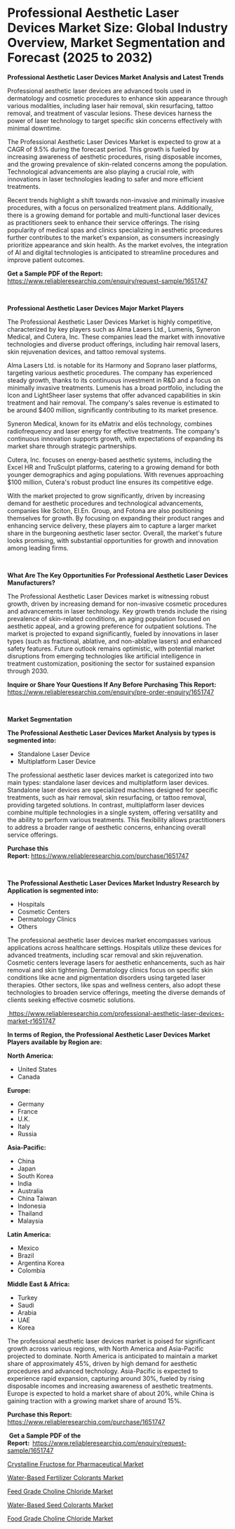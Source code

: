 <p><h1>Professional Aesthetic Laser Devices Market Size: Global Industry Overview, Market Segmentation and Forecast (2025 to 2032)</h1></p><p><strong>Professional Aesthetic Laser Devices Market Analysis and Latest Trends</strong></p>
<p><p>Professional aesthetic laser devices are advanced tools used in dermatology and cosmetic procedures to enhance skin appearance through various modalities, including laser hair removal, skin resurfacing, tattoo removal, and treatment of vascular lesions. These devices harness the power of laser technology to target specific skin concerns effectively with minimal downtime.</p><p>The Professional Aesthetic Laser Devices Market is expected to grow at a CAGR of 9.5% during the forecast period. This growth is fueled by increasing awareness of aesthetic procedures, rising disposable incomes, and the growing prevalence of skin-related concerns among the population. Technological advancements are also playing a crucial role, with innovations in laser technologies leading to safer and more efficient treatments. </p><p>Recent trends highlight a shift towards non-invasive and minimally invasive procedures, with a focus on personalized treatment plans. Additionally, there is a growing demand for portable and multi-functional laser devices as practitioners seek to enhance their service offerings. The rising popularity of medical spas and clinics specializing in aesthetic procedures further contributes to the market's expansion, as consumers increasingly prioritize appearance and skin health. As the market evolves, the integration of AI and digital technologies is anticipated to streamline procedures and improve patient outcomes.</p></p>
<p><strong>Get a Sample PDF of the Report:&nbsp;</strong> <a href="https://www.reliableresearchiq.com/enquiry/request-sample/1651747?utm_campaign=1159&utm_medium=2&utm_source=Github&utm_content=ia&utm_term=23032025&utm_id=professional-aesthetic-laser-devices">https://www.reliableresearchiq.com/enquiry/request-sample/1651747</a></p>
<p>&nbsp;</p>
<p><strong>Professional Aesthetic Laser Devices Major Market Players</strong></p>
<p><p>The Professional Aesthetic Laser Devices Market is highly competitive, characterized by key players such as Alma Lasers Ltd., Lumenis, Syneron Medical, and Cutera, Inc. These companies lead the market with innovative technologies and diverse product offerings, including hair removal lasers, skin rejuvenation devices, and tattoo removal systems.</p><p>Alma Lasers Ltd. is notable for its Harmony and Soprano laser platforms, targeting various aesthetic procedures. The company has experienced steady growth, thanks to its continuous investment in R&D and a focus on minimally invasive treatments. Lumenis has a broad portfolio, including the Icon and LightSheer laser systems that offer advanced capabilities in skin treatment and hair removal. The company's sales revenue is estimated to be around $400 million, significantly contributing to its market presence.</p><p>Syneron Medical, known for its eMatrix and elōs technology, combines radiofrequency and laser energy for effective treatments. The company's continuous innovation supports growth, with expectations of expanding its market share through strategic partnerships.</p><p>Cutera, Inc. focuses on energy-based aesthetic systems, including the Excel HR and TruSculpt platforms, catering to a growing demand for both younger demographics and aging populations. With revenues approaching $100 million, Cutera's robust product line ensures its competitive edge.</p><p>With the market projected to grow significantly, driven by increasing demand for aesthetic procedures and technological advancements, companies like Sciton, El.En. Group, and Fotona are also positioning themselves for growth. By focusing on expanding their product ranges and enhancing service delivery, these players aim to capture a larger market share in the burgeoning aesthetic laser sector. Overall, the market's future looks promising, with substantial opportunities for growth and innovation among leading firms.</p></p>
<p>&nbsp;</p>
<p><strong>What Are The Key Opportunities For Professional Aesthetic Laser Devices Manufacturers?</strong></p>
<p><p>The Professional Aesthetic Laser Devices market is witnessing robust growth, driven by increasing demand for non-invasive cosmetic procedures and advancements in laser technology. Key growth trends include the rising prevalence of skin-related conditions, an aging population focused on aesthetic appeal, and a growing preference for outpatient solutions. The market is projected to expand significantly, fueled by innovations in laser types (such as fractional, ablative, and non-ablative lasers) and enhanced safety features. Future outlook remains optimistic, with potential market disruptions from emerging technologies like artificial intelligence in treatment customization, positioning the sector for sustained expansion through 2030.</p></p>
<p><strong>Inquire or Share Your Questions If Any Before Purchasing This Report:</strong> <a href="https://www.reliableresearchiq.com/enquiry/pre-order-enquiry/1651747?utm_campaign=1159&utm_medium=2&utm_source=Github&utm_content=ia&utm_term=23032025&utm_id=professional-aesthetic-laser-devices">https://www.reliableresearchiq.com/enquiry/pre-order-enquiry/1651747</a></p>
<p>&nbsp;</p>
<p><strong>Market Segmentation</strong></p>
<p><strong>The Professional Aesthetic Laser Devices Market Analysis by types is segmented into:</strong></p>
<p><ul><li>Standalone Laser Device</li><li>Multiplatform Laser Device</li></ul></p>
<p><p>The professional aesthetic laser devices market is categorized into two main types: standalone laser devices and multiplatform laser devices. Standalone laser devices are specialized machines designed for specific treatments, such as hair removal, skin resurfacing, or tattoo removal, providing targeted solutions. In contrast, multiplatform laser devices combine multiple technologies in a single system, offering versatility and the ability to perform various treatments. This flexibility allows practitioners to address a broader range of aesthetic concerns, enhancing overall service offerings.</p></p>
<p><strong>Purchase this Report:&nbsp;</strong><a href="https://www.reliableresearchiq.com/purchase/1651747?utm_campaign=1159&utm_medium=2&utm_source=Github&utm_content=ia&utm_term=23032025&utm_id=professional-aesthetic-laser-devices">https://www.reliableresearchiq.com/purchase/1651747</a></p>
<p>&nbsp;</p>
<p><strong>The Professional Aesthetic Laser Devices Market Industry Research by Application is segmented into:</strong></p>
<p><ul><li>Hospitals</li><li>Cosmetic Centers</li><li>Dermatology Clinics</li><li>Others</li></ul></p>
<p><p>The professional aesthetic laser devices market encompasses various applications across healthcare settings. Hospitals utilize these devices for advanced treatments, including scar removal and skin rejuvenation. Cosmetic centers leverage lasers for aesthetic enhancements, such as hair removal and skin tightening. Dermatology clinics focus on specific skin conditions like acne and pigmentation disorders using targeted laser therapies. Other sectors, like spas and wellness centers, also adopt these technologies to broaden service offerings, meeting the diverse demands of clients seeking effective cosmetic solutions.</p></p>
<p><a href="https://www.reliableresearchiq.com/professional-aesthetic-laser-devices-market-r1651747?utm_campaign=1159&utm_medium=2&utm_source=Github&utm_content=ia&utm_term=23032025&utm_id=professional-aesthetic-laser-devices">&nbsp;https://www.reliableresearchiq.com/professional-aesthetic-laser-devices-market-r1651747</a></p>
<p><strong>In terms of Region, the Professional Aesthetic Laser Devices Market Players available by Region are:</strong></p>
<p>
    <p> <strong> North America: </strong>
        <ul>
            <li>United States</li>
            <li>Canada</li>
        </ul>
        </p> 
    <p> <strong> Europe: </strong>
        <ul>
            <li>Germany</li>
            <li>France</li>
            <li>U.K.</li>
            <li>Italy</li>
            <li>Russia</li>
        </ul>
        </p> 
    <p> <strong> Asia-Pacific: </strong>
        <ul>
            <li>China</li>
            <li>Japan</li>
            <li>South Korea</li>
            <li>India</li>
            <li>Australia</li>
            <li>China Taiwan</li>
            <li>Indonesia</li>
            <li>Thailand</li>
            <li>Malaysia</li>
        </ul>
        </p> 
    <p> <strong> Latin America: </strong>
        <ul>
            <li>Mexico</li>
            <li>Brazil</li>
            <li>Argentina Korea</li>
            <li>Colombia</li>
        </ul>
        </p> 
    <p> <strong> Middle East & Africa: </strong>
        <ul>
            <li>Turkey</li>
            <li>Saudi</li>
            <li>Arabia</li>
            <li>UAE</li>
            <li>Korea</li>
        </ul>
    </p>
    </p>
<p><p>The professional aesthetic laser devices market is poised for significant growth across various regions, with North America and Asia-Pacific projected to dominate. North America is anticipated to maintain a market share of approximately 45%, driven by high demand for aesthetic procedures and advanced technology. Asia-Pacific is expected to experience rapid expansion, capturing around 30%, fueled by rising disposable incomes and increasing awareness of aesthetic treatments. Europe is expected to hold a market share of about 20%, while China is gaining traction with a growing market share of around 15%.</p></p>
<p><strong>Purchase this Report: </strong><a href="https://www.reliableresearchiq.com/purchase/1651747?utm_campaign=1159&utm_medium=2&utm_source=Github&utm_content=ia&utm_term=23032025&utm_id=professional-aesthetic-laser-devices">https://www.reliableresearchiq.com/purchase/1651747</a></p>
<p>&nbsp;<strong>Get a Sample PDF of the Report:&nbsp;&nbsp;</strong><a href="https://www.reliableresearchiq.com/enquiry/request-sample/1651747?utm_campaign=1159&utm_medium=2&utm_source=Github&utm_content=ia&utm_term=23032025&utm_id=professional-aesthetic-laser-devices">https://www.reliableresearchiq.com/enquiry/request-sample/1651747</a></p>
<p><strong></strong></p>
<p><p><a href="https://github.com/lolahberkik5/Market-Research-Report-List-1/blob/main/crystalline-fructose-for-pharmaceutical-market.md?utm_campaign=1159&utm_medium=2&utm_source=Github&utm_content=ia&utm_term=23032025&utm_id=professional-aesthetic-laser-devices">Crystalline Fructose for Pharmaceutical Market</a></p><p><a href="https://github.com/resiebustin/Market-Research-Report-List-1/blob/main/water-based-fertilizer-colorants-market.md?utm_campaign=1159&utm_medium=2&utm_source=Github&utm_content=ia&utm_term=23032025&utm_id=professional-aesthetic-laser-devices">Water-Based Fertilizer Colorants Market</a></p><p><a href="https://github.com/rndwazeri/Market-Research-Report-List-1/blob/main/feed-grade-choline-chloride-market.md?utm_campaign=1159&utm_medium=2&utm_source=Github&utm_content=ia&utm_term=23032025&utm_id=professional-aesthetic-laser-devices">Feed Grade Choline Chloride Market</a></p><p><a href="https://github.com/safatabhee/Market-Research-Report-List-1/blob/main/water-based-seed-colorants-market.md?utm_campaign=1159&utm_medium=2&utm_source=Github&utm_content=ia&utm_term=23032025&utm_id=professional-aesthetic-laser-devices">Water-Based Seed Colorants Market</a></p><p><a href="https://github.com/dubelsuehsik/Market-Research-Report-List-1/blob/main/food-grade-choline-chloride-market.md?utm_campaign=1159&utm_medium=2&utm_source=Github&utm_content=ia&utm_term=23032025&utm_id=professional-aesthetic-laser-devices">Food Grade Choline Chloride Market</a></p></p>